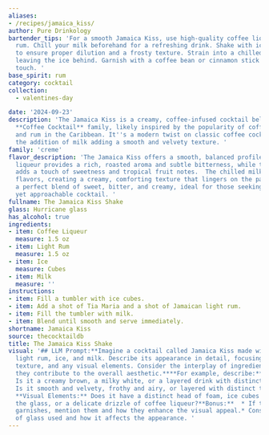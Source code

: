```yaml
---
aliases:
- /recipes/jamaica_kiss/
author: Pure Drinkology
bartender_tips: 'For a smooth Jamaica Kiss, use high-quality coffee liqueur and light
  rum. Chill your milk beforehand for a refreshing drink. Shake with ice vigorously
  to ensure proper dilution and a frosty texture. Strain into a chilled coupe glass,
  leaving the ice behind. Garnish with a coffee bean or cinnamon stick for a sophisticated
  touch. '
base_spirit: rum
category: cocktail
collection:
  - valentines-day

date: '2024-09-23'
description: 'The Jamaica Kiss is a creamy, coffee-infused cocktail belonging to the
  **Coffee Cocktail** family, likely inspired by the popularity of coffee liqueurs
  and rum in the Caribbean. It''s a modern twist on classic coffee cocktails, with
  the addition of milk adding a smooth and velvety texture. '
family: 'creme'
flavor_description: 'The Jamaica Kiss offers a smooth, balanced profile.  The coffee
  liqueur provides a rich, roasted aroma and subtle bitterness, while the light rum
  adds a touch of sweetness and tropical fruit notes.  The chilled milk balances the
  flavors, creating a creamy, comforting texture that lingers on the palate.  It''s
  a perfect blend of sweet, bitter, and creamy, ideal for those seeking a sophisticated
  yet approachable cocktail. '
fullname: The Jamaica Kiss Shake
glass: Hurricane glass
has_alcohol: true
ingredients:
- item: Coffee Liqueur
  measure: 1.5 oz
- item: Light Rum
  measure: 1.5 oz
- item: Ice
  measure: Cubes
- item: Milk
  measure: ''
instructions:
- item: Fill a tumbler with ice cubes.
- item: Add a shot of Tia Maria and a shot of Jamaican light rum.
- item: Fill the tumbler with milk.
- item: Blend until smooth and serve immediately.
shortname: Jamaica Kiss
source: thecocktaildb
title: The Jamaica Kiss Shake
visual: '## LLM Prompt:**Imagine a cocktail called Jamaica Kiss made with coffee liqueur,
  light rum, ice, and milk. Describe its appearance in detail, focusing on its color,
  texture, and any visual elements. Consider the interplay of ingredients and how
  they contribute to the overall aesthetic.****For example, describe:*** **Color:**
  Is it a creamy brown, a milky white, or a layered drink with distinct hues? * **Texture:**
  Is it smooth and velvety, frothy and airy, or layered with distinct textures? *
  **Visual Elements:** Does it have a distinct head of foam, ice cubes floating in
  the glass, or a delicate drizzle of coffee liqueur?**Bonus:**  * If there are any
  garnishes, mention them and how they enhance the visual appeal.* Consider the type
  of glass used and how it affects the appearance. '
---
```




